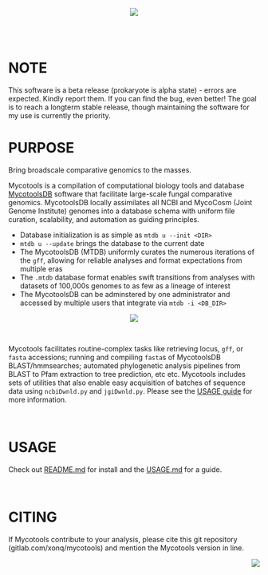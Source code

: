 <p align="center">
    <img
        src="https://gitlab.com/xonq/mycotools/-/raw/master/misc/pictogo.white.png"
    >
</p>

<br /><br />

# NOTE
This software is a beta release (prokaryote is alpha state) - errors are expected. Kindly report them.
If you can find the bug, even better! The goal is to reach a longterm stable
release, though maintaining the software for my use is currently the priority.

# PURPOSE
Bring broadscale comparative genomics to the masses. 

Mycotools is a compilation of computational biology tools and database [MycotoolsDB](https://gitlab.com/xonq/mycotools/-/blob/master/mycotools/MTDB.md) software that facilitate large-scale fungal comparative genomics. MycotoolsDB locally assimilates all NCBI and MycoCosm (Joint Genome Institute) genomes into a database schema with uniform file curation, scalability, and automation as guiding principles. 

- Database initialization is as simple as `mtdb u --init <DIR>`
- `mtdb u --update` brings the database to the current date
- The MycotoolsDB (MTDB) uniformly curates the numerous iterations of
  the `gff`, allowing for reliable analyses and format expectations from
  multiple eras
- The `.mtdb` database format enables swift transitions from analyses with datasets of 100,000s genomes to as few as a lineage of interest
- The MycotoolsDB can be adminstered by one administrator and accessed by
  multiple users that integrate via `mtdb -i <DB_DIR>`

<p align="center">
    <img
        src="https://gitlab.com/xonq/mycotools/-/raw/master/misc/mtdb.png"
    >
</p>

<br />

Mycotools facilitates routine-complex
tasks like retrieving locus, `gff`, or `fasta` accessions; running and compiling
`fasta`s of MycotoolsDB BLAST/hmmsearches; automated phylogenetic analysis
pipelines from BLAST to Pfam extraction to tree prediction, etc etc. Mycotools
includes sets of utilities that also enable easy acquisition of batches of
sequence data using `ncbiDwnld.py` and `jgiDwnld.py`. Please see the [USAGE
guide](https://gitlab.com/xonq/mycotools/-/blob/master/mycotools/USAGE.md) for
more information.

<br />

# USAGE
Check out [README.md](https://gitlab.com/xonq/mycotools/-/tree/master/mycotools) for install and the [USAGE.md](https://gitlab.com/xonq/mycotools/-/blob/master/mycotools/USAGE.md) for a guide. 

<br />

# CITING
If Mycotools contribute to your analysis, please cite this git repository (gitlab.com/xonq/mycotools) and mention the Mycotools version in line.

<img align="right" src="https://gitlab.com/xonq/mycotools/-/raw/master/misc/ablogo.png">

<br /><br /><br /><br /><br /><br /><br /><br /><br /><br /><br />
